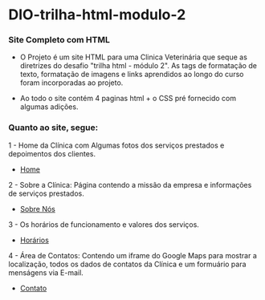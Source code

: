 # DIO-trilha-html-modulo-2

### Site Completo com HTML

- O Projeto é um site HTML para uma Clinica Veterinária que seque as diretrizes do desafio "trilha html - módulo 2". As tags de formatação de texto, formatação de imagens e links aprendidos ao longo do curso foram incorporadas ao projeto.


- Ao todo o site contém 4 paginas html + o CSS pré fornecido com algumas adições.

### Quanto ao site, segue:

1 - Home da Clínica com Algumas fotos dos serviços prestados e depoimentos dos clientes.
 - [Home](https://github.com/83Rafa/DIO-trilha-html-modulo-2/blob/main/home.html)
 
2 - Sobre a Clínica: Página contendo a missão da empresa e informações de serviços prestados.
 - [Sobre Nós](https://github.com/83Rafa/DIO-trilha-html-modulo-2/blob/main/sobre.html)
 
3 - Os horários de funcionamento e valores dos serviços.
 - [Horários](https://github.com/83Rafa/DIO-trilha-html-modulo-2/blob/main/horarios.html)
 
4 - Área de Contatos: Contendo um iframe do Google Maps para mostrar a localização, todos os dados de contatos da Clínica e um formuário para menságens via E-mail.
- [Contato](https://github.com/83Rafa/DIO-trilha-html-modulo-2/blob/main/contato.html)
